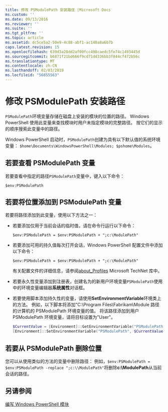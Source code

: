 ```yaml
---
title: 修改 PSModulePath 安装路径 |Microsoft Docs
ms.custom: ''
ms.date: 09/13/2016
ms.reviewer: ''
ms.suite: ''
ms.tgt_pltfrm: ''
ms.topic: article
ms.assetid: dc5ce5a2-50e9-4c88-abf1-ac148a8a6b7b
caps.latest.revision: 15
ms.openlocfilehash: 639d3a28dd2af09fcc498caedc5fe74c1493445d
ms.sourcegitcommit: b6871f21bd666f9cd71dd336bb3f844cf472b56c
ms.translationtype: MT
ms.contentlocale: zh-CN
ms.lasthandoff: 02/03/2019
ms.locfileid: "56855563"
---
```

# <a name="modifying-the-psmodulepath-installation-path"></a>修改 PSModulePath 安装路径

`PSModulePath`环境变量存储在磁盘上安装的模块的位置的路径。 Windows PowerShell 使用此变量来查找模块时用户未指定模块的完整路径。 按它们的显示的顺序搜索此变量中的路径。

Windows PowerShell 启动时，`PSModulePath`创建为具有以下默认值的系统环境变量： `$home\Documents\WindowsPowerShell\Modules; $pshome\Modules`。

## <a name="to-view-the-psmodulepath-variable"></a>若要查看 PSModulePath 变量

若要查看中指定的路径`PSModulePath`变量中，键入以下命令：

`$env:PSModulePath`

## <a name="to-add-locations-to-the-psmodulepath-variable"></a>若要将位置添加到 PSModulePath 变量

若要将路径添加到此变量，使用以下方法之一：

- 若要添加仅用于当前会话的临时值，请在命令行运行以下命令：

  `$env:PSModulePath = $env:PSModulePath + ";c:\ModulePath"`

- 若要添加可用的持久值每次打开会话，Windows PowerShell 配置文件中添加以下命令：

  `$env:PSModulePath = $env:PSModulePath + ";c:\ModulePath"`

  有关配置文件的详细信息，请参阅[about_Profiles](/powershell/module/microsoft.powershell.core/about/about_profiles) Microsoft TechNet 库中。

- 若要永久性变量添加到注册表，创建名为的新用户环境变量`PSModulePath`使用中的环境变量编辑器**系统属性**对话框。

- 若要使用脚本添加持久性的变量，请使用**SetEnvironmentVariable**环境类上的方法。 例如，以下脚本将添加"C:\Program Files\Fabrikam\Module 路径的计算机的 PSModulePath 环境变量的值。 将该路径添加到用户 PSModulePath 环境变量，请将目标设置为"User"。

  ```powershell
  $CurrentValue = [Environment]::GetEnvironmentVariable("PSModulePath", "Machine")
  [Environment]::SetEnvironmentVariable("PSModulePath", $CurrentValue + ";C:\Program Files\Fabrikam\Modules", "Machine")

  ```

## <a name="to-remove-locations-from-the-psmodulepath"></a>若要从 PSModulePath 删除位置

您可以从使用类似的方法的变量中删除路径： 例如，`$env:PSModulePath = $env:PSModulePath -replace ";c:\\ModulePath"`将删除**c:\ModulePath**从当前会话的路径。

## <a name="see-also"></a>另请参阅

[编写 Windows PowerShell 模块](./writing-a-windows-powershell-module.md)

